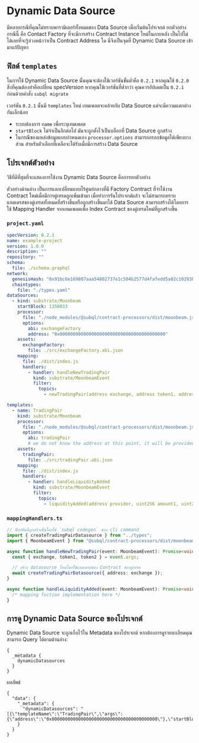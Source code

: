 # Dynamic Data Source

มีหลายกรณีที่คุณไม่ทราบพารามิเตอร์ทั้งหมดของ Data Source เมื่อเริ่มต้นโปรเจกต์ ยกตัวอย่างกรณีนี้ คือ Contact Factory ที่จะมีการสร้าง Contract Instance ใหม่ในภายหลัง เป็นไปไม่ได้เลยที่จะรู้ล่วงหน้าว่าเป็น Contract Address ใด นี่จึงเป็นจุดที่ Dynamic Data Source เข้ามาแก้ปัญหา

## ฟิลด์ `templates`

ในการใช้ Dynamic Data Source นั้นคุณจะต้องใช้เวอร์ชันขั้นต่ำคือ `0.2.1` หากคุณใช้ `0.2.0` สิ่งที่คุณต้องทำคือเปลี่ยน specVersion หากคุณใช้เวอร์ชันที่ต่ำกว่า คุณควรอัปเดตเป็น `0.2.1` ก่อนด้วยคำสั่ง `subql migrate`

เวอร์ชัน `0.2.1` นั้นมี `templates` ใหม่ เทมเพลตจะคล้ายกับ Data Source แต่จะมีความแตกต่างกันเล็กน้อย

- ระบบต้องการ `name` เพื่อระบุเทมเพลต
- `startBlock` ไม่จำเป็นอีกต่อไป มันจะถูกตั้งไว้เป็นบล็อกที่ Data Source ถูกสร้าง
- ในกรณีของแหล่งข้อมูลแบบกำหนดเอง `processor.options` สามารถกรอกข้อมูลได้เพียงบางส่วน สำหรับตัวเลือกที่เหลือจะได้รับเมื่อมีการสร้าง Data Source

## โปรเจกต์ตัวอย่าง

วิธีที่ดีที่สุดที่จะแสดงการใช้งาน Dynamic Data Source คือการยกตัวอย่าง

ตัวอย่างด้านล่าง เป็นการแลกเปลี่ยนแบบไร้ศูนย์กลางที่มี Factory Contract ที่จำใช้งาน Contract ใหม่เมื่อมีการคู่เทรดถูกเพิ่มเข้ามา เมื่อทำการรันโปรเจกต์แล้ว จะไม่สามารถทราบแอดเดรสของคู่เทรดทั้งหมดที่สร้างขึ้นหรือถูกสร้างขึ้นมาได้ Data Source สามารถสร้างได้โดยการใช้ Mapping Handler จากเทมเพลตเพื่อ Index Contract ของคู่เทรดใหม่ที่ถูกสร้างขึ้น

### `project.yaml`

```yaml
specVersion: 0.2.1
name: example-project
version: 1.0.0
description: ""
repository: ""
schema:
  file: ./schema.graphql
network:
  genesisHash: "0x91bc6e169807aaa54802737e1c504b2577d4fafedd5a02c10293b1cd60e39527"
  chaintypes:
    file: "./types.yaml"
dataSources:
  - kind: substrate/Moonbeam
    startBlock: 1358833
    processor:
      file: "./node_modules/@subql/contract-processors/dist/moonbeam.js"
      options:
        abi: exchangeFactory
        address: "0x0000000000000000000000000000000000000000"
    assets:
      exchangeFactory:
        file: ./src/exchangeFactory.abi.json
    mapping:
      file: ./dist/index.js
      handlers:
        - handler: handleNewTradingPair
          kind: substrate/MoonbeamEvent
          filter:
            topics:
              - newTradingPair(address exchange, address token1, address token2)

templates:
  - name: TradingPair
    kind: substrate/Moonbeam
    processor:
      file: "./node_modules/@subql/contract-processors/dist/moonbeam.js"
      options:
        abi: tradingPair
        # we do not know the address at this point, it will be provided when instantiated
    assets:
      tradingPair:
        file: ./src/tradingPair.abi.json
    mapping:
      file: ./dist/index.js
      handlers:
        - handler: handleLiquidityAdded
          kind: substrate/MoonbeamEvent
          filter:
            topics:
              - liquidityAdded(address provider, uint256 amount1, uint256 amount2)
```

### `mappingHandlers.ts`

```ts
// ฟังก์ชันนี้ถูกสร้างขึ้นโดยใช้ `subql codegen` ของ cli command
import { createTradingPairDatasource } from "../types";
import { MoonbeamEvent } from "@subql/contract-processors/dist/moonbeam";

async function handleNewTradingPair(event: MoonbeamEvent): Promise<void> {
  const { exchange, token1, token2 } = event.args;

  // สร้าง datasource ใหม่โดยใช้แอดเดรสของ Contract ของคู่เทรด
  await createTradingPairDatasource({ address: exchange });
}

async function handleLiquidityAdded(event: MoonbeamEvent): Promise<void> {
  /* mapping fuction implementation here */
}
```

## การดู Dynamic Data Source ของโปรเจกต์

Dynamic Data Source จะถูกเก็บไว้ใน Metadata ของโปรเจกต์ หากต้องการดูรายละเอียดคุณสามารถ Query ได้ตามด้านล่าง:

```gql
{
  _metadata {
    dynamicDatasources
  }
}
```

ผลลัพธ์

```
{
  "data": {
    "_metadata": {
      "dynamicDatasources": "[{\"templateName\":\"TradingPair\",\"args\":{\"address\":\"0x0000000000000000000000000000000000000000\"},\"startBlock\":1358833}]"
    }
  }
}
```
